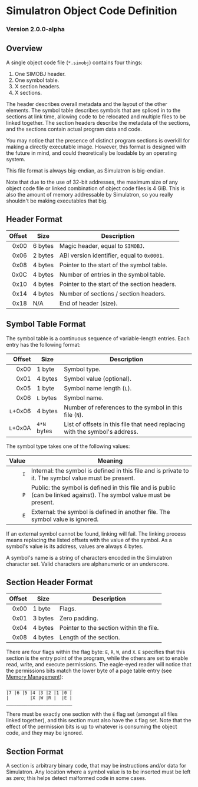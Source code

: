# Simulatron Object Code Definition
### Version 2.0.0-alpha

## Overview
A single object code file (`*.simobj`) contains four things:
1. One SIMOBJ header.
2. One symbol table.
3. X section headers.
4. X sections.

The header describes overall metadata and the layout of the other elements. The symbol table describes symbols that are spliced in to the sections at link time, allowing code to be relocated and multiple files to be linked together. The section headers describe the metadata of the sections, and the sections contain actual program data and code.

You may notice that the presence of distinct program sections is overkill for making a directly executable image. However, this format is designed with the future in mind, and could theoretically be loadable by an operating system.

This file format is always big-endian, as Simulatron is big-endian.

Note that due to the use of 32-bit addresses, the maximum size of any object code file or linked combination of object code files is 4 GiB. This is also the amount of memory addressable by Simulatron, so you really shouldn't be making executables that big.

## Header Format
| Offset | Size    | Description                                  |
| ------:| ------- | -------------------------------------------- |
|   0x00 | 6 bytes | Magic header, equal to `SIMOBJ`.             |
|   0x06 | 2 bytes | ABI version identifier, equal to `0x0001`.   |
|   0x08 | 4 bytes | Pointer to the start of the symbol table.    |
|   0x0C | 4 bytes | Number of entries in the symbol table.       |
|   0x10 | 4 bytes | Pointer to the start of the section headers. |
|   0x14 | 4 bytes | Number of sections / section headers.        |
|   0x18 | N/A     | End of header (size).                        |

## Symbol Table Format
The symbol table is a continuous sequence of variable-length entries. Each entry has the following format:

|   Offset | Size        | Description                                                                 |
| --------:| ----------- | --------------------------------------------------------------------------- |
|     0x00 | 1 byte      | Symbol type.                                                                |
|     0x01 | 4 bytes     | Symbol value (optional).                                                    |
|     0x05 | 1 byte      | Symbol name length (`L`).                                                   |
|     0x06 | `L` bytes   | Symbol name.                                                                |
| `L`+0x06 | 4 bytes     | Number of references to the symbol in this file (`N`).                      |
| `L`+0x0A | `4*N` bytes | List of offsets in this file that need replacing with the symbol's address. |

The symbol type takes one of the following values:

| Value | Meaning                                                                                                             |
| -----:| ------------------------------------------------------------------------------------------------------------------- |
|  `I`  | Internal: the symbol is defined in this file and is private to it. The symbol value must be present.                |
|  `P`  | Public: the symbol is defined in this file and is public (can be linked against). The symbol value must be present. |
|  `E`  | External: the symbol is defined in another file. The symbol value is ignored.                                       |

If an external symbol cannot be found, linking will fail. The linking process means replacing the listed offsets with the value of the symbol. As a symbol's value is its address, values are always 4 bytes.

A symbol's name is a string of characters encoded in the Simulatron character set. Valid characters are alphanumeric or an underscore.

## Section Header Format
| Offset | Size    | Description                             |
| ------:| ------- | --------------------------------------- |
|   0x00 | 1 byte  | Flags.                                  |
|   0x01 | 3 bytes | Zero padding.                           |
|   0x04 | 4 bytes | Pointer to the section within the file. |
|   0x08 | 4 bytes | Length of the section.                  |

There are four flags within the flag byte: `E`, `R`, `W`, and `X`. `E` specifies that this section is the entry point of the program, while the others are set to enable read, write, and execute permissions. The eagle-eyed reader will notice that the permissions bits match the lower byte of a page table entry (see [Memory Management](memory-management.md)):
```
_________________________
|7 |6 |5 |4 |3 |2 |1 |0 |
|        |X |W |R |  |E |
_________________________
```

There must be exactly one section with the `E` flag set (amongst all files linked together), and this section must also have the `X` flag set. Note that the effect of the permission bits is up to whatever is consuming the object code, and they may be ignored.

## Section Format
A section is arbitrary binary code, that may be instructions and/or data for Simulatron. Any location where a symbol value is to be inserted must be left as zero; this helps detect malformed code in some cases.
